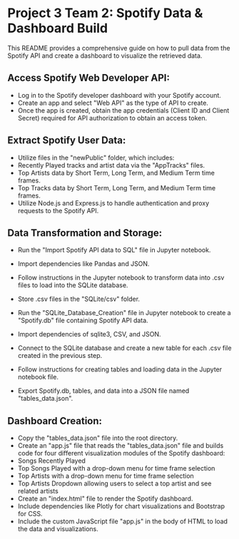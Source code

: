 # Project 3 Team 2: Spotify Data & Dashboard Build

This README provides a comprehensive guide on how to pull data from the Spotify API and create a dashboard to visualize the retrieved data. 

## Access Spotify Web Developer API:
- Log in to the Spotify developer dashboard with your Spotify account.
- Create an app and select "Web API" as the type of API to create.
- Once the app is created, obtain the app credentials (Client ID and Client Secret) required for API authorization to obtain an access token.

## Extract Spotify User Data:
- Utilize files in the "newPublic" folder, which includes:
- Recently Played tracks and artist data via the "AppTracks" files.
- Top Artists data by Short Term, Long Term, and Medium Term time frames.
- Top Tracks data by Short Term, Long Term, and Medium Term time frames.
- Utilize Node.js and Express.js to handle authentication and proxy requests to the Spotify API.

## Data Transformation and Storage:
- Run the "Import Spotify API data to SQL" file in Jupyter notebook.
-   Import dependencies like Pandas and JSON.
-   Follow instructions in the Jupyter notebook to transform data into .csv files to load into the SQLite database.
-   Store .csv files in the "SQLite/csv" folder.
  
- Run the "SQLite_Database_Creation" file in Jupyter notebook to create a "Spotify.db" file containing Spotify API data.
-   Import dependencies of sqlite3, CSV, and JSON.
-   Connect to the SQLite database and create a new table for each .csv file created in the previous step.
-   Follow instructions for creating tables and loading data in the Jupyter notebook file.
-   Export Spotify.db, tables, and data into a JSON file named "tables_data.json".

## Dashboard Creation:
- Copy the "tables_data.json" file into the root directory.
- Create an "app.js" file that reads the "tables_data.json" file and builds code for four different visualization modules of the Spotify dashboard:
- Songs Recently Played
- Top Songs Played with a drop-down menu for time frame selection
- Top Artists with a drop-down menu for time frame selection
- Top Artists Dropdown allowing users to select a top artist and see related artists
- Create an "index.html" file to render the Spotify dashboard.
- Include dependencies like Plotly for chart visualizations and Bootstrap for CSS.
- Include the custom JavaScript file "app.js" in the body of HTML to load the data and visualizations.







